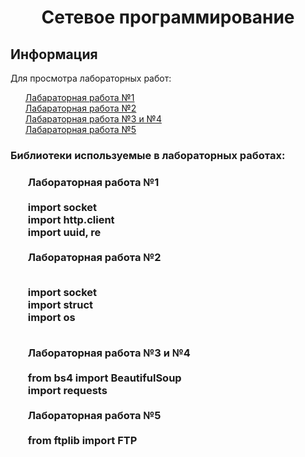 <div><h1 align="center">Cетевое программирование</h1></div>
<div><h2 align="left">Информация</h2></div>
<div>Для просмотра лабораторных работ: </div>
<ul><div><a href="https://github.com/lukiorDE/Sp/tree/Лабораторная-работа-№1">Лабараторная работа №1</a></div>
<div><a href="https://github.com/lukiorDE/Sp/tree/Лабораторная-работа-№2">Лабараторная работа №2</a></div>
<div><a href="https://github.com/lukiorDE/Sp/tree/Лабораторная-работа-№3-№4">Лабараторная работа №3 и №4</a></div>
<div><a href="https://github.com/lukiorDE/Sp/tree/Лабораторная-работа-№5">Лабараторная работа №5</a></div>
</ul>

<h3>Библиотеки используемые в лабораторных работах:<h3>
<ul><div>Лабораторная работа №1 </div>
<body>
<br>
import  socket </br> 
import http.client<br>
import uuid, re<br>
</body>
<br>
<body>

  <div>Лабораторная работа №2</div><br>
<body>

import socket<br>
import struct<br>
import os </br> 
</body>
<br>
  <div>Лабораторная работа №3 и №4</div> 

<body>
<br>
from bs4 import BeautifulSoup<br>
import requests<br>
<br>
</body>
  <div>Лабораторная работа №5</div>
  <br>
<body> from ftplib import FTP <br> </body>

